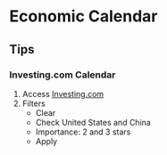 # Economic Calendar

## Tips

### Investing.com Calendar

1. Access [Investing.com](https://investing.com/economic-calendar/)
2. Filters
   - Clear
   - Check United States and China
   - Importance: 2 and 3 stars
   - Apply

<!-- ### MQL5 Calendar

1. Access [MQL5](https://mql5.com/en/economic-calendar/united-states) -->

